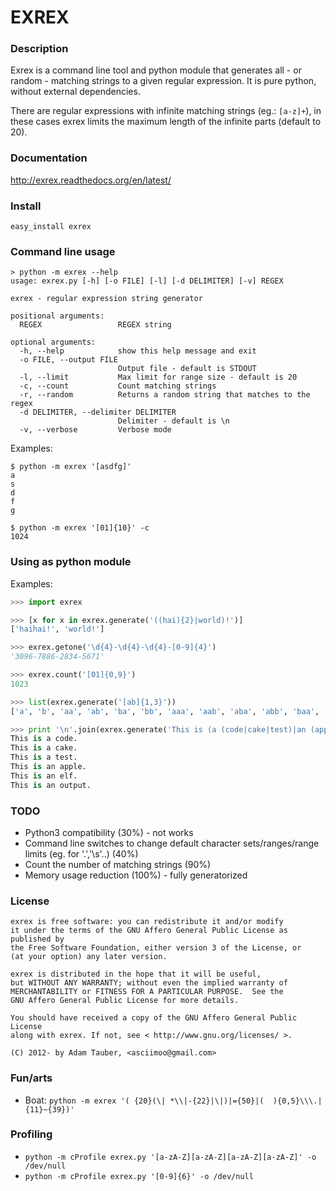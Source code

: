EXREX
=====

### Description

Exrex is a command line tool and python module that generates all - or random - matching strings to a given regular expression.
It is pure python, without external dependencies.

There are regular expressions with infinite matching strings (eg.: `[a-z]+`), in these cases exrex limits the maximum length of the infinite parts (default to 20).

### Documentation

http://exrex.readthedocs.org/en/latest/

### Install

`easy_install exrex`

### Command line usage

```
> python -m exrex --help
usage: exrex.py [-h] [-o FILE] [-l] [-d DELIMITER] [-v] REGEX

exrex - regular expression string generator

positional arguments:
  REGEX                 REGEX string

optional arguments:
  -h, --help            show this help message and exit
  -o FILE, --output FILE
                        Output file - default is STDOUT
  -l, --limit           Max limit for range size - default is 20
  -c, --count           Count matching strings
  -r, --random          Returns a random string that matches to the regex
  -d DELIMITER, --delimiter DELIMITER
                        Delimiter - default is \n
  -v, --verbose         Verbose mode
```

Examples:
```
$ python -m exrex '[asdfg]'
a
s
d
f
g
```

```
$ python -m exrex '[01]{10}' -c
1024
```

### Using as python module

Examples:

```python
>>> import exrex
```

```python
>>> [x for x in exrex.generate('((hai){2}|world)!')]
['haihai!', 'world!']
```

```python
>>> exrex.getone('\d{4}-\d{4}-\d{4}-[0-9]{4}')
'3096-7886-2834-5671'
```

```python
>>> exrex.count('[01]{0,9}')
1023
```

```python
>>> list(exrex.generate('[ab]{1,3}'))
['a', 'b', 'aa', 'ab', 'ba', 'bb', 'aaa', 'aab', 'aba', 'abb', 'baa', 'bab', 'bba', 'bbb']
```

```python
>>> print '\n'.join(exrex.generate('This is (a (code|cake|test)|an (apple|elf|output))\.'))
This is a code.
This is a cake.
This is a test.
This is an apple.
This is an elf.
This is an output.
```

### TODO

 * Python3 compatibility (30%) - not works
 * Command line switches to change default character sets/ranges/range limits (eg. for '.','\s'..) (40%)
 * Count the number of matching strings (90%)
 * Memory usage reduction (100%) - fully generatorized


### License

```
exrex is free software: you can redistribute it and/or modify
it under the terms of the GNU Affero General Public License as published by
the Free Software Foundation, either version 3 of the License, or
(at your option) any later version.

exrex is distributed in the hope that it will be useful,
but WITHOUT ANY WARRANTY; without even the implied warranty of
MERCHANTABILITY or FITNESS FOR A PARTICULAR PURPOSE.  See the
GNU Affero General Public License for more details.

You should have received a copy of the GNU Affero General Public License
along with exrex. If not, see < http://www.gnu.org/licenses/ >.

(C) 2012- by Adam Tauber, <asciimoo@gmail.com>
```
### Fun/arts

 * Boat: `python -m exrex '( {20}(\| *\\|-{22}|\|)|={50}|(  ){0,5}\\\.| {11}~{39})'`

### Profiling

 * `python -m cProfile exrex.py '[a-zA-Z][a-zA-Z][a-zA-Z][a-zA-Z]' -o /dev/null`
 * `python -m cProfile exrex.py '[0-9]{6}' -o /dev/null`

